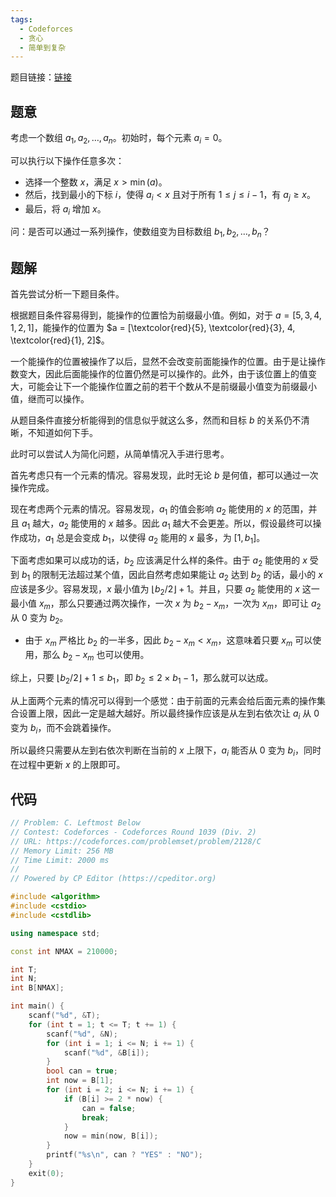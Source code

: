 ```yaml
---
tags:
  - Codeforces
  - 贪心
  - 简单到复杂
---
```


题目链接：[链接](https://codeforces.com/problemset/problem/2128/C)

## 题意

考虑一个数组 $a_1, a_2, \dots, a_n$。初始时，每个元素 $a_i = 0$。

可以执行以下操作任意多次：

- 选择一个整数 $x$，满足 $x > \min(a)$。
- 然后，找到最小的下标 $i$，使得 $a_i < x$ 且对于所有 $1 \leq j \leq i-1$，有 $a_j \geq x$。
- 最后，将 $a_i$ 增加 $x$。

问：是否可以通过一系列操作，使数组变为目标数组 $b_1, b_2, \dots, b_n$？

## 题解

首先尝试分析一下题目条件。

根据题目条件容易得到，能操作的位置恰为前缀最小值。例如，对于 $a = [5, 3, 4, 1, 2, 1]$，能操作的位置为 $a = [\textcolor{red}{5}, \textcolor{red}{3}, 4, \textcolor{red}{1}, 2]$。

一个能操作的位置被操作了以后，显然不会改变前面能操作的位置。由于是让操作数变大，因此后面能操作的位置仍然是可以操作的。此外，由于该位置上的值变大，可能会让下一个能操作位置之前的若干个数从不是前缀最小值变为前缀最小值，继而可以操作。

从题目条件直接分析能得到的信息似乎就这么多，然而和目标 $b$ 的关系仍不清晰，不知道如何下手。

此时可以尝试人为简化问题，从简单情况入手进行思考。

首先考虑只有一个元素的情况。容易发现，此时无论 $b$ 是何值，都可以通过一次操作完成。

现在考虑两个元素的情况。容易发现，$a_1$ 的值会影响 $a_2$ 能使用的 $x$ 的范围，并且 $a_1$ 越大，$a_2$ 能使用的 $x$ 越多。因此 $a_1$ 越大不会更差。所以，假设最终可以操作成功，$a_1$ 总是会变成 $b_1$，以使得 $a_2$ 能用的 $x$ 最多，为 $[1, b_1]$。

下面考虑如果可以成功的话，$b_2$ 应该满足什么样的条件。由于 $a_2$ 能使用的 $x$ 受到 $b_1$ 的限制无法超过某个值，因此自然考虑如果能让 $a_2$ 达到 $b_2$ 的话，最小的 $x$ 应该是多少。容易发现，$x$ 最小值为 $\lfloor b_2 / 2 \rfloor + 1$。并且，只要 $a_2$ 能使用的 $x$ 这一最小值 $x_m$，那么只要通过两次操作，一次 $x$ 为 $b_2 - x_m$，一次为 $x_m$，即可让 $a_2$ 从 $0$ 变为 $b_2$。

- 由于 $x_m$ 严格比 $b_2$ 的一半多，因此 $b_2 - x_m < x_m$，这意味着只要 $x_m$ 可以使用，那么 $b_2 - x_m$ 也可以使用。

综上，只要 $\lfloor b_2 / 2 \rfloor + 1 \le b_1$，即 $b_2 \le 2 \times b_1 - 1$，那么就可以达成。

从上面两个元素的情况可以得到一个感觉：由于前面的元素会给后面元素的操作集合设置上限，因此一定是越大越好。所以最终操作应该是从左到右依次让 $a_i$ 从 $0$ 变为 $b_i$，而不会跳着操作。

所以最终只需要从左到右依次判断在当前的 $x$ 上限下，$a_i$ 能否从 $0$ 变为 $b_i$，同时在过程中更新 $x$ 的上限即可。

## 代码

```cpp
// Problem: C. Leftmost Below
// Contest: Codeforces - Codeforces Round 1039 (Div. 2)
// URL: https://codeforces.com/problemset/problem/2128/C
// Memory Limit: 256 MB
// Time Limit: 2000 ms
// 
// Powered by CP Editor (https://cpeditor.org)

#include <algorithm>
#include <cstdio>
#include <cstdlib>

using namespace std;

const int NMAX = 210000;

int T;
int N;
int B[NMAX];

int main() {
    scanf("%d", &T);
    for (int t = 1; t <= T; t += 1) {
        scanf("%d", &N);
        for (int i = 1; i <= N; i += 1) {
            scanf("%d", &B[i]);
        }
        bool can = true;
        int now = B[1];
        for (int i = 2; i <= N; i += 1) {
            if (B[i] >= 2 * now) {
                can = false;
                break;
            }
            now = min(now, B[i]);
        }
        printf("%s\n", can ? "YES" : "NO");
    }
    exit(0);
}
```